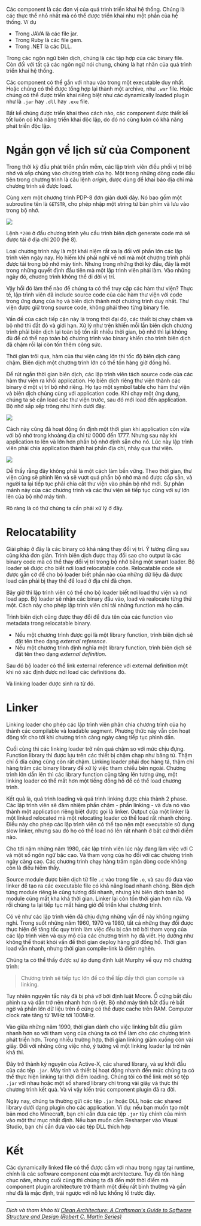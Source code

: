 Các component là các đơn vị của quá trình triển khai hệ thống. Chúng là các thực thể nhỏ nhất mà có thể được triển khai như một phần của hệ thống. Ví dụ
- Trong JAVA là các file jar.
- Trong Ruby là các file gem.
- Trong .NET là các DLL.

Trong các ngôn ngữ biên dịch, chúng là các tập hợp của các binary file. Còn đối với tất cả các ngôn ngữ nói chung, chúng là hạt nhân của quá trình triển khai hệ thống.

Các component có thể gắn với nhau vào trong một executable duy nhất. Hoặc chúng có thể được tổng hợp lại thành một archive, như `.war` file. Hoặc chúng có thể được triển khai riêng biệt như các dynamically loaded plugin như là `.jar` hay `.dll` hay `.exe` file. 

Bất kể chúng được triển khai theo cách nào, các component được thiết kế tốt luôn có khả năng triển khai độc lập, do đó nó cũng luôn có khả năng phát triển độc lập.

# Ngắn gọn về lịch sử của Component
Trong thời kỳ đầu phát triển phần mềm, các lập trình viên điều phối vị trí bộ nhớ và xếp chúng vào chương trình của họ. Một trong những dòng code đầu tiên trong chương trình là câu lệnh *origin*, được dùng để khai báo địa chỉ mà chương trình sẽ được load.

Cùng xem một chương trình PDP-8 đơn giản dưới đây. Nó bao gồm một subroutine tên là `GETSTR`, cho phép nhập một string từ bàn phím và lưu vào trong bộ nhớ.

![](https://images.viblo.asia/3ac08719-af1a-407f-b7b8-d73978aa0932.png)

Lệnh `*200` ở đầu chương trình yêu cầu trình biên dịch generate code mà sẽ được tải ở địa chỉ 200 (hệ 8).

Loại chương trình này là một khái niệm rất xa lạ đối với phần lớn các lập trình viên ngày nay. Họ hiếm khi phải nghĩ về nơi mà một chương trình phải được tải trong bộ nhớ máy tính. Nhưng trong những thời kỳ đầu, đây là một trong những quyết định đầu tiên mà một lập trình viên phải làm. Vào những ngày đó, chương trình không thể di dời vị trí.

Vậy hồi đó làm thế nào để chúng ta có thể truy cập các hàm thư viện? Thực tế, lập trình viên đã include source code của các hàm thư viện với code trong ứng dụng của họ và biên dịch thành một chương trình duy nhất. Thư viện được giữ trong source code, không phải theo từng binary file.

Vấn đề của cách tiếp cận này là trong thời đại đó, các thiết bị chạy chậm và bộ nhớ thì đắt đỏ và giới hạn. Xử lý như trên khiến mỗi lần biên dịch chương trình phải biên dịch lại toàn bộ tốn rất nhiều thời gian, bộ nhớ thì lại không đủ để có thể nạp toàn bộ chương trình vào binary khiến cho trình biên dịch đã chậm rồi lại còn tốn thêm công sức.

Thời gian trôi qua, hàm của thư viện càng lớn thì tốc độ biên dịch càng chậm. Biên dịch một chương trình lớn có thể tốn hàng giờ đồng hồ.

Để rút ngắn thời gian biên dịch, các lập trình viên tách source code của các hàm thư viện ra khỏi application. Họ biên dịch riêng thư viện thành các binary ở một vị trí bộ nhớ riêng. Họ tạo một symbol table cho hàm thư viện và biên dịch chúng cùng với application code. Khi chạy một ứng dụng, chúng ta sẽ cần load các thư viện trước, sau đó mới load đến application. Bộ nhớ sắp xếp trông như hình dưới đây.

![](https://images.viblo.asia/afae70b4-5098-43cd-b38a-151b27f1be2d.png)

Cách này cũng đã hoạt động ổn định một thời gian khi application còn vừa với bộ nhớ trong khoảng địa chỉ từ 0000 đến 1777. Nhưng sau này khi application to lên và lớn hơn phần bộ nhớ định sẵn cho nó. Lúc này lập trình viên phải chia application thành hai phần địa chỉ, nhảy qua thư viện.

![](https://images.viblo.asia/1b39b965-cb58-4020-8ee8-cf64965046d7.png)

Dễ thấy rằng đây không phải là một cách làm bền vững. Theo thời gian, thư viện cũng sẽ phình lên và sẽ vượt quá phần bộ nhớ mà nó được cấp sẵn, và người ta lại tiếp tục phải chia cắt thư viện vào phần bộ nhớ mới. Sự phân mảnh này của các chương trình và các thư viện sẽ tiếp tục cùng với sự lớn lên của bộ nhớ máy tính.

Rõ ràng là có thứ chúng ta cần phải xử lý ở đây.

# Relocatability

Giải pháp ở đây là các binary có khả năng thay đổi vị trí. Ý tưởng đằng sau cũng khá đơn giản. Trình biên dịch được thay đổi sao cho output là các binary code mà có thể thay đổi vị trí trong bộ nhớ bằng một smart loader. Bộ loader sẽ được cho biết nơi load relocatable code. Relocatable code sẽ được gắn cờ để cho bộ loader biết phần nào của những dữ liệu đã được load cần phải bị thay thế để load ở địa chỉ đã chọn.

Bây giờ thì lập trình viên có thể cho bộ loader biết nơi load thư viện và nơi load app. Bộ loader sẽ nhận các binary đầu vào, load và realocate từng thứ một. Cách này cho phép lập trình viên chỉ tải những function mà họ cần.

Trình biên dịch cũng được thay đổi để đưa tên của các function vào metadata trong relocatable binary.
- Nếu một chương trình được gọi là một library function, trình biên dịch sẽ đặt tên theo dạng *external reference*. 
- Nếu một chương trình định nghĩa một library function, trình biên dịch sẽ đặt tên theo dạng *external definition*. 

Sau đó bộ loader có thể link external reference với external definition một khi nó xác định được nơi load các definitions đó.

Và linking loader được sinh ra từ đó.

# Linker

Linking loader cho phép các lập trình viên phân chia chương trình của họ thành các compilable và loadable segment. Phương thức này vẫn còn hoạt động tốt cho tới khi chương trình càng ngày càng tiếp tục phình dần.

Cuối cùng thì các linking loader trở nên quá chậm so với mức chịu đựng. Function library thì được lưu trên các thiết bị chậm chạp như băng từ. Thậm chí ổ đĩa cứng cũng còn rất chậm. Linking loader phải đọc hàng tá, thậm chí hàng trăm các binary library để xử lý việc tham chiếu bên ngoài. Chương trình lớn dần lên thì các library function cũng tăng lên tương ứng, một linking loader có thể mất hơn một tiếng đồng hồ để có thể load chương trình.

Kết quả là, quá trình loading và quá trình linking được chia thành 2 phase. Các lập trình viên sẽ đảm nhiệm phần chậm - phần linking - và đưa nó vào thành một application riêng biệt được gọi là linker. Output của một linker là một linked relocated mà một relocating loader có thể load rất nhanh chóng. Điều này cho phép các lập trình viên có thể tạo nên một executable sử dụng slow linker, nhưng sau đó họ có thể load nó lên rất nhanh ở bất cứ thời điểm nào.

Cho tới năm những năm 1980, các lập trình viên lúc này đang làm việc với C và một số ngôn ngữ bậc cao. Và tham vọng của họ đối với các chương trình ngày càng cao. Các chương trình chạy hàng trăm ngàn dòng code không còn là điều hiếm thấy.

Source module được biên dịch từ file `.c` vào trong file `.o`, và sau đó đưa vào linker để tạo ra các executable file có khả năng load nhanh chóng. Biên dịch từng module riêng lẻ cũng tương đối nhanh, nhưng khi biên dịch toàn bộ module cũng mất kha khá thời gian. Linker lại còn tốn thời gian hơn nữa. Và rồi chúng ta lại tiếp tục mất hàng giờ để triển khai chương trình.

Có vẻ như các lập trình viên đã chịu đựng những vấn đề này không ngừng nghỉ. Trong suốt những năm 1960, 1970 và 1980, tất cả những thay đổi được thực hiện để tăng tốc quy trình làm việc đều bị cản trở bởi tham vọng của các lập trình viên và quy mô của các chương trình họ đã viết. Họ dường như không thể thoát khỏi vấn đề thời gian deploy hàng giờ đồng hồ. Thời gian load vẫn nhanh, nhưng thời gian compile-link là điểm nghẽn.

Chúng ta có thể thấy được sự áp dụng định luật Murphy về quy mô chương trình:
> Chương trình sẽ tiếp tục lớn để có thể lấp đầy thời gian compile và linking.

Tuy nhiên nguyên tắc này đã bị phá vỡ bởi định luật Moore. Ổ cứng bắt đầu phình ra và dần trở nên nhanh hơn rõ rệt. Bộ nhớ máy tính bắt đầu rẻ bất ngờ và phần lớn dữ liệu trên ổ cứng có thể được cache trên RAM. Computer clock rate tăng từ 1MHz tới 100MHz.

Vào giữa những năm 1990, thời gian dành cho việc linking bắt đầu giảm nhanh hơn so với tham vọng của chúng ta có thể làm cho các chương trình phát triển hơn. Trong nhiều trường hợp, thời gian linking giảm xuống còn vài giây. Đối với những công việc nhỏ, ý tưởng về một linking loader lại trở nên khả thi.

Đây trở thành kỷ nguyên của Active-X, các shared library, và sự khởi đầu của các tệp `.jar`. Máy tính và thiết bị hoạt động nhanh đến mức chúng ta có thể thực hiện linking tại thời điểm loading. Chúng tôi có thể link một số tệp `.jar` với nhau hoặc một số shared library chỉ trong vài giây và thực thi chương trình kết quả. Và vì vậy kiến trúc component plugin đã ra đời.

Ngày nay, chúng ta thường gửi các tệp `.jar` hoặc DLL hoặc các shared library dưới dạng plugin cho các application. Ví dụ: nếu bạn muốn tạo một bản mod cho Minecraft, bạn chỉ cần đưa các tệp `.jar` tùy chỉnh của mình vào một thư mục nhất định. Nếu bạn muốn cắm Resharper vào Visual Studio, bạn chỉ cần đưa vào các tệp DLL thích hợp

# Kết

Các dynamically linked file có thể được cắm với nhau trong ngay tại runtime, chính là các software component của một architecture. Tuy đã tốn hàng chục năm, nhưng cuối cùng thì chúng ta đã đến một thời điểm mà component plugin architecture trở thành một điều rất bình thường và gần như đã là mặc định, trái ngược với nỗ lực khổng lồ trước đây.

-----

*Dịch và tham khảo từ [Clean Architecture: A Craftsman's Guide to Software Structure and Design (Robert C. Martin Series)](https://www.amazon.com/Clean-Architecture-Craftsmans-Software-Structure/dp/0134494164)*